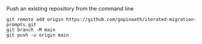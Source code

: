 



Push an existing repository from the command line
```
git remote add origin https://github.com/gopinaath/iterated-migration-prompts.git
git branch -M main
git push -u origin main
```
